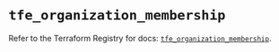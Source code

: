 # `tfe_organization_membership`

Refer to the Terraform Registry for docs: [`tfe_organization_membership`](https://registry.terraform.io/providers/hashicorp/tfe/0.70.0/docs/resources/organization_membership).
